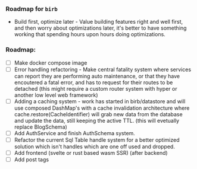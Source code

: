 ### Roadmap for `birb`

- Build first, optimize later - Value building features right and well first, and then worry about optimizations later, it's better to have something working that spending hours upon hours doing optimizations.

### Roadmap:
- [ ] Make docker compose image
- [ ] Error handling refactoring - Make central fatality system where services can report they are performing auto maintenance, or that they have encoutered a fatal error, and has to request for their routes to be detached (this might require a custom router system with hyper or another low level web framework)
- [ ] Adding a caching system - work has started in birb/datastore and will use composed DashMap's with a cache invalidation architecture where cache.restore(CacheIdentifier) will grab new data from the database and update the data, still keeping the active TTL. (this will evetually replace BlogSchema)
- [ ] Add AuthService and finish AuthSchema system.
- [ ] Refactor the current Sql Table handle system for a better optimized solution which isn't handles which are one off used and dropped.
- [ ] Add frontend (svelte or rust based wasm SSR) (after backend)
- [ ] Add post tags
